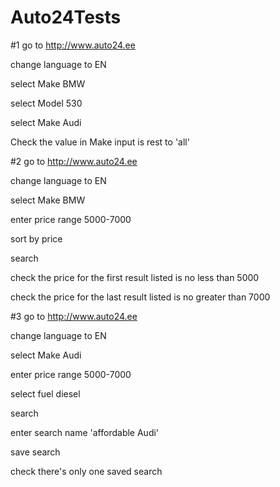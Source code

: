 # Auto24Tests

#1 
go to http://www.auto24.ee

change language to EN

select Make BMW

select Model 530

select Make Audi

Check the value in Make input is rest to 'all'


#2
go to http://www.auto24.ee

change language to EN

select Make BMW

enter price range 5000-7000

sort by price

search

check the price for the first result listed is no less than 5000

check the price for the last result listed is no greater than 7000

#3
go to http://www.auto24.ee

change language to EN

select Make Audi

enter price range 5000-7000

select fuel diesel

search

enter search name 'affordable Audi'

save search

check there's only one saved search
